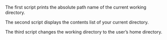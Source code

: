 The first script prints the absolute path name of the current working directory.

The second script displays the contents list of your current directory.

The third script changes the working directory to the user’s home directory.
